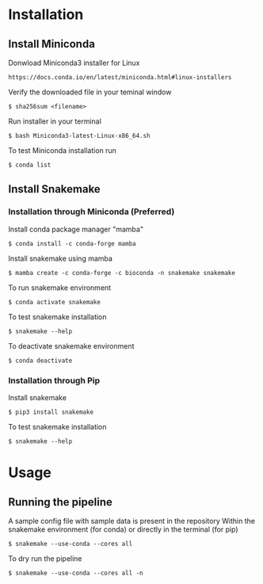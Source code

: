 # Installation

## Install Miniconda 
Donwload Miniconda3 installer for Linux 
```
https://docs.conda.io/en/latest/miniconda.html#linux-installers
```
Verify the downloaded file in your teminal window 
```
$ sha256sum <filename>
```
Run installer in your terminal
```
$ bash Miniconda3-latest-Linux-x86_64.sh
```
To test Miniconda installation run
```
$ conda list
```
## Install Snakemake
### Installation through Miniconda (Preferred)
Install conda package manager "mamba"
```
$ conda install -c conda-forge mamba
```
Install snakemake using mamba
```
$ mamba create -c conda-forge -c bioconda -n snakemake snakemake
```
To run snakemake environment
```
$ conda activate snakemake
```
To test snakemake installation 
```
$ snakemake --help
```
To deactivate snakemake environment 
```
$ conda deactivate
```
### Installation through Pip
Install snakemake 
```
$ pip3 install snakemake
```
To test snakemake installation
```
$ snakemake --help
```
# Usage
## Running the pipeline
A sample config file with sample data is present in the repository
Within the snakemake environment (for conda) or directly in the terminal (for pip)
```
$ snakemake --use-conda --cores all 
```
To dry run the pipeline 
```
$ snakemake --use-conda --cores all -n
```

